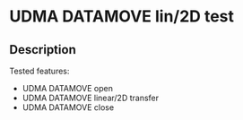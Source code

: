 # UDMA DATAMOVE lin/2D test

## Description

Tested features:

- UDMA DATAMOVE open
- UDMA DATAMOVE linear/2D transfer
- UDMA DATAMOVE close
